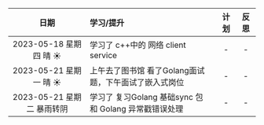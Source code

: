 |          日期          | 学习/提升                                                                                      | 计划  | 反思  |
|:--------------------:|:-------------------------------------------------------------------------------------------|:---:|:---:|
| 2023-05-18 星期四 晴 ☀️  | 学习了 c++中的 网络 client service     |  -  |  -  |
| 2023-05-21 星期一 晴 ☀️  | 上午去了图书馆 看了Golang面试题，下午面试了嵌入式岗位     |  -  |  -  |
| 2023-05-21 星期二 暴雨转阴   | 学习了 复习Golang 基础sync 包 和 Golang 异常戳错误处理     |  -  |  -  |

